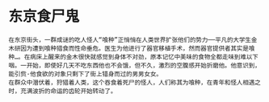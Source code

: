 # 东京食尸鬼

    在东京街头，一群成谜的吃人怪人“喰种”正悄悄在人类世界扩张他们的势力──平凡的大学生金木研因为遭到喰种猎食而性命垂危。医生为他进行了器官移植手术，然而器官提供者其实是喰种…。在病床上醒来的金木很快就感觉到身体不对劲，原本记忆中美味的食物全都走味到难以下咽。一开始，即使好几天不吃东西他也不会饿，但不久，激烈的空腹感开始折磨他。他意识到，能引赀·他食欲的对象只剩下了街上错身而过的男男女女。
    在群众中潜伏着，狩猎着人类，这个吞食着死尸的怪人，人们称其为喰种，在青年和怪人相遇之时，充满波折的命运的齿轮开始转动了。
